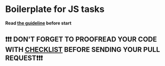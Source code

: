 # Boilerplate for JS tasks

**Read [the guideline](https://github.com/mate-academy/js_task-guideline/blob/master/README.md) before start**
## ❗️❗️❗️ DON'T FORGET TO PROOFREAD YOUR CODE WITH [CHECKLIST](https://github.com/mate-academy/js_task-transportation-on-vacation/blob/master/checklist.md) BEFORE SENDING YOUR PULL REQUEST❗️❗️❗️
